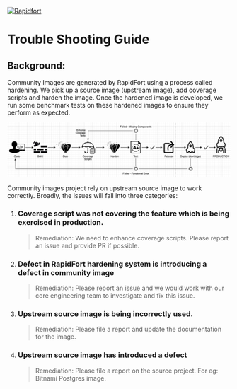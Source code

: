 [![Rapidfort](https://assets.website-files.com/6102f7f1589f985b19197b3d/61082629d82d1361e5835b58_rapidfort_logo-new.svg)](https://rapidfort.com) 

# Trouble Shooting Guide

## Background: 
Community Images are generated by RapidFort using a process called hardening. We pick up a source image (upstream image), add coverage scripts and harden the image.
Once the hardened image is developed, we run some benchmark tests on these hardened images to ensure they perform as expected.

![Demo](contrib/coverage.jpeg)

Community images project rely on upstream source image to work correctly. Broadly, the issues will fall into three categories:


1. ### Coverage script was not covering the feature which is being exercised in production.
    > Remediation: We need to enhance coverage scripts. Please report an issue and provide PR if possible.

1. ### Defect in RapidFort hardening system is introducing a defect in community image
    > Remediation: Please report an issue and we would work with our core engineering team to investigate and fix this issue.

1. ### Upstream source image is being incorrectly used.
    > Remediation: Please file a report and update the documentation for the image.

1. ### Upstream source image has introduced a defect
    > Remediation: Please file a report on the source project. For eg: Bitnami Postgres image.
